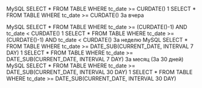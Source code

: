 MySQL
SELECT * FROM TABLE WHERE tc_date >= CURDATE()
1
SELECT * FROM TABLE WHERE tc_date >= CURDATE()
За вчера

MySQL
SELECT * FROM TABLE WHERE tc_date >= (CURDATE()-1) AND tc_date < CURDATE()
1
SELECT * FROM TABLE WHERE tc_date >= (CURDATE()-1) AND tc_date < CURDATE()
За неделю
MySQL
SELECT * FROM TABLE WHERE tc_date >= DATE_SUB(CURRENT_DATE, INTERVAL 7 DAY)
1
SELECT * FROM TABLE WHERE tc_date >= DATE_SUB(CURRENT_DATE, INTERVAL 7 DAY)
За месяц (За 30 дней)
MySQL
SELECT * FROM TABLE WHERE tc_date >= DATE_SUB(CURRENT_DATE, INTERVAL 30 DAY)
1
SELECT * FROM TABLE WHERE tc_date >= DATE_SUB(CURRENT_DATE, INTERVAL 30 DAY)